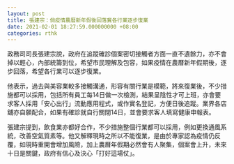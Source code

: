 ```yaml
---
layout: post
title: 張建宗：倘疫情農曆新年假後回落冀各行業逐步復業
date: 2021-02-01 18:27:59.000000000 +08:00
categories: rthk
---
```


政務司司長張建宗說，政府在追蹤確診個案密切接觸者方面一直不遺餘力，亦不會掉以輕心，內部統籌到位，希望市民理解及包容，如果疫情在農曆新年假期後，逐步回落，希望各行業可以逐步復業。

他表示，過去與美容業較多接觸溝通，形容有關行業是模範，將來復業後，不少措施都可以採用，包括所有員工每14日做一次檢測，結果呈陰性才可上班，亦會要求客人採用「安心出行」流動應用程式，或作實名登記，方便日後追蹤。業界各店舖亦自願配合，如果有確診就自行關閉14日，並會要求客人填寫健康申報表。

張建宗提到，飲食業亦都好合作，不少措施整個行業都可以採用，例如更換通風系統，改善空氣質素等。他又解釋現時之所以不能復業，是由於專家認為疫情仍反覆，如現時重開會增加風險，加上農曆年假期必然會有人聚集，個案會上升，未來十日是關鍵，政府有信心及決心「打好這場仗」。
